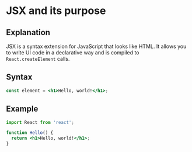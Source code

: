 # JSX and its purpose

## Explanation
JSX is a syntax extension for JavaScript that looks like HTML. It allows you to write UI code in a declarative way and is compiled to `React.createElement` calls.

## Syntax
```jsx
const element = <h1>Hello, world!</h1>;
```

## Example
```jsx
import React from 'react';

function Hello() {
  return <h1>Hello, world!</h1>;
} 